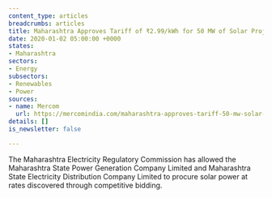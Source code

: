```yaml
---
content_type: articles
breadcrumbs: articles
title: Maharashtra Approves Tariff of ₹2.99/kWh for 50 MW of Solar Projects
date: 2020-01-02 05:00:00 +0000
states:
- Maharashtra
sectors:
- Energy
subsectors:
- Renewables
- Power
sources:
- name: Mercom
  url: https://mercomindia.com/maharashtra-approves-tariff-50-mw-solar-projects/
details: []
is_newsletter: false

---
```

The Maharashtra Electricity Regulatory Commission has allowed the Maharashtra State Power Generation Company Limited and Maharashtra State Electricity Distribution Company Limited to procure solar power at rates discovered through competitive bidding.
